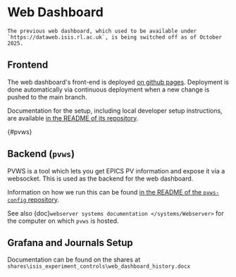 # Web Dashboard

```{important}
The previous web dashboard, which used to be available under `https://dataweb.isis.rl.ac.uk`, is being switched off as of October 2025.
```

## Frontend

The web dashboard's front-end is deployed [on github pages](https://isiscomputinggroup.github.io/WebDashboard/). Deployment is done automatically via continuous deployment when a new change is pushed to the main branch.

Documentation for the setup, including local developer setup instructions, are available [in the README of its repository](https://github.com/ISISComputingGroup/WebDashboard/blob/main/README.md).

{#pvws}
## Backend (`pvws`)

PVWS is a tool which lets you get EPICS PV information and expose it via a websocket. This is used as the backend for the web dashboard.

Information on how we run this can be found [in the README of the `pvws-config` repository](https://github.com/ISISComputingGroup/pvws-config/blob/main/README.md).

See also {doc}`webserver systems documentation </systems/Webserver>` for the computer on which `pvws` is hosted.

## Grafana and Journals Setup

Documentation can be found on the shares at `shares\isis_experiment_controls\web_dashboard_history.docx`

